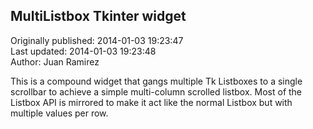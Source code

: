 ## MultiListbox Tkinter widget  
Originally published: 2014-01-03 19:23:47  
Last updated: 2014-01-03 19:23:48  
Author: Juan Ramirez  
  
This is a compound widget that gangs multiple Tk Listboxes to a single
scrollbar to achieve a simple multi-column scrolled listbox.  Most of
the Listbox API is mirrored to make it act like the normal Listbox
but with multiple values per row.